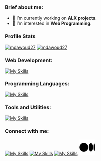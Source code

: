 <!--
**mdawoud27/mdawoud27** is a ✨ _special_ ✨ repository because its `README.md` (this file) appears on your GitHub profile.

Here are some ideas to get you started:

- 🔭 I’m currently working on ...
- 🌱 I’m currently learning ...
- 👯 I’m looking to collaborate on ...
- 🤔 I’m looking for help with ...
- 💬 Ask me about ...
- 📫 How to reach me: ...
- 😄 Pronouns: ...
- ⚡ Fun fact: ...
- Prpjects:
  - repo link
  - repo link
-->

### Brief about me:

- 🔭 I’m currently working on **ALX projects**.
- 🌱 I’m interested in **Web Programming**.

<!--![streek](https://github-readme-streak-stats.herokuapp.com/?user=mdawoud27&stroke=ffffff&background=0D1117&ring=5BCDEC&fire=5BCDEC&currStreakNum=ffffff&currStreakLabel=5BCDEC&sideNums=ffffff&sideLabels=ffffff&dates=ffffff&hide_border=true) -->

### Profile Stats
<a href="https://github.com/mdawoud27"><img src="https://github-readme-stats-sigma-five.vercel.app/api?username=mdawoud27&show_icons=true&icons_color=0D1117&count_private=true&theme=github_dark#gh-dark-mode-only&hide_border=true&bg_color=0D1117&text_color=c5d2da&title_color=4694f8&icon_color=4694f8" alt="mdawoud27" /></a>
<a href="https://github.com/mdawoud27"><img src="https://github-readme-stats.vercel.app/api/top-langs?username=mdawoud27&hide_border=true&show_icons=true&locale=en&layout=compact&langs_count=6&title_color=4694f8&theme=github_dark#gh-dark-mode-only" alt="mdawoud27" /></a>

### Web Development:
[![My Skills](https://skillicons.dev/icons?i=html,css,js,typescript,nodejs,express,mysql,postgres,mongodb,redis,prisma)](https://github.com/mdawoud27)

### Programming Languages:
[![My Skills](https://skillicons.dev/icons?i=c,cpp,python)](https://github.com/mdawoud27)

### Tools and Utilities:
[![My Skills](https://skillicons.dev/icons?i=linux,bash,git,vim,nginx,postman,docker)](https://github.com/mdawoud27)
<!--vercel, pug-->
### Connect with me:
[![My Skills](https://skillicons.dev/icons?i=linkedin)](https://www.linkedin.com/in/dawoud27/)
[![My Skills](https://skillicons.dev/icons?i=twitter)](https://x.com/mad_d27)
[![My Skills](https://skillicons.dev/icons?i=gmail)](mailto:mhmaddawoud20@gmail.com)
<a href="https://medium.com/@dawoud27" style="margin-left: 0.1rem;">
  <img src="./images/medium-icon.svg" alt="medium logo" width="50" height="50">
</a>
